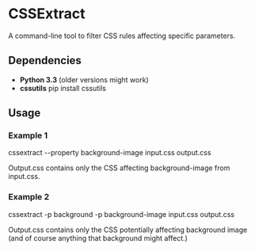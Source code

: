 CSSExtract
==========

A command-line tool to filter CSS rules affecting specific parameters.

Dependencies
------------
  
  *  **Python 3.3** (older versions might work)
  *  **cssutils** pip install cssutils

Usage
-----

### Example 1 

  cssextract --property background-image input.css output.css

  Output.css contains only the CSS affecting background-image from input.css.

### Example 2

  cssextract -p background -p background-image input.css output.css

  Output.css contains only the CSS potentially affecting background image 
  (and of course anything that background might affect.)


